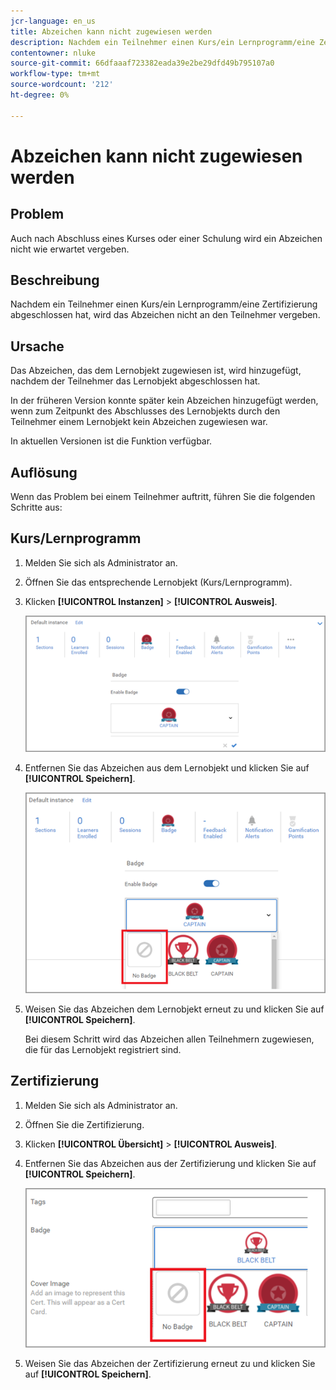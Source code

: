 ```yaml
---
jcr-language: en_us
title: Abzeichen kann nicht zugewiesen werden
description: Nachdem ein Teilnehmer einen Kurs/ein Lernprogramm/eine Zertifizierung abgeschlossen hat, wird das Abzeichen nicht an den Teilnehmer vergeben.
contentowner: nluke
source-git-commit: 66dfaaaf723382eada39e2be29dfd49b795107a0
workflow-type: tm+mt
source-wordcount: '212'
ht-degree: 0%

---
```




# Abzeichen kann nicht zugewiesen werden

## Problem

Auch nach Abschluss eines Kurses oder einer Schulung wird ein Abzeichen nicht wie erwartet vergeben.

## Beschreibung

Nachdem ein Teilnehmer einen Kurs/ein Lernprogramm/eine Zertifizierung abgeschlossen hat, wird das Abzeichen nicht an den Teilnehmer vergeben.

## Ursache

Das Abzeichen, das dem Lernobjekt zugewiesen ist, wird hinzugefügt, nachdem der Teilnehmer das Lernobjekt abgeschlossen hat.

In der früheren Version konnte später kein Abzeichen hinzugefügt werden, wenn zum Zeitpunkt des Abschlusses des Lernobjekts durch den Teilnehmer einem Lernobjekt kein Abzeichen zugewiesen war.

In aktuellen Versionen ist die Funktion verfügbar.

## Auflösung

Wenn das Problem bei einem Teilnehmer auftritt, führen Sie die folgenden Schritte aus:

## Kurs/Lernprogramm

1. Melden Sie sich als Administrator an.

1. Öffnen Sie das entsprechende Lernobjekt (Kurs/Lernprogramm).

1. Klicken **[!UICONTROL Instanzen]** > **[!UICONTROL Ausweis]**.

   ![](assets/view-a-badge.png)

1. Entfernen Sie das Abzeichen aus dem Lernobjekt und klicken Sie auf **[!UICONTROL Speichern]**.

   ![](assets/remove-a-badge.png)

1. Weisen Sie das Abzeichen dem Lernobjekt erneut zu und klicken Sie auf **[!UICONTROL Speichern]**.

   Bei diesem Schritt wird das Abzeichen allen Teilnehmern zugewiesen, die für das Lernobjekt registriert sind.

## Zertifizierung

1. Melden Sie sich als Administrator an.
1. Öffnen Sie die Zertifizierung.
1. Klicken **[!UICONTROL Übersicht]** > **[!UICONTROL Ausweis]**.
1. Entfernen Sie das Abzeichen aus der Zertifizierung und klicken Sie auf **[!UICONTROL Speichern]**.

   ![](assets/remove-a-badge-cert.png)

1. Weisen Sie das Abzeichen der Zertifizierung erneut zu und klicken Sie auf **[!UICONTROL Speichern]**.
